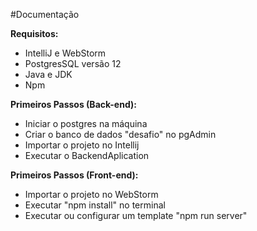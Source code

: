 #Documentação

**Requisitos:**
- IntelliJ e WebStorm
- PostgresSQL versão 12
- Java e JDK
- Npm

**Primeiros Passos (Back-end):**
- Iniciar o postgres na máquina
- Criar o banco de dados "desafio" no pgAdmin
- Importar o projeto no Intellij
- Executar o BackendAplication

**Primeiros Passos (Front-end):**
- Importar o projeto no WebStorm
- Executar "npm install" no terminal
- Executar ou configurar um template "npm run server"



